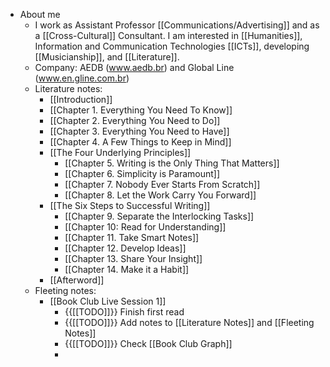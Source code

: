 - About me
    - I work as Assistant Professor [[Communications/Advertising]] and as a [[Cross-Cultural]] Consultant. I am interested in [[Humanities]], Information and Communication Technologies [[ICTs]], developing [[Musicianship]], and [[Literature]].
    - Company: AEDB (www.aedb.br) and Global Line (www.en.gline.com.br)
    - Literature notes:
        - [[Introduction]]
        - [[Chapter 1. Everything You Need To Know]]
        - [[Chapter 2. Everything You Need to Do]]
        - [[Chapter 3. Everything You Need to Have]]
        - [[Chapter 4. A Few Things to Keep in Mind]]
        - [[The Four Underlying Principles]]
            - [[Chapter 5. Writing is the Only Thing That Matters]]
            - [[Chapter 6. Simplicity is Paramount]]
            - [[Chapter 7. Nobody Ever Starts From Scratch]]
            - [[Chapter 8. Let the Work Carry You Forward]]
        - [[The Six Steps to Successful Writing]]
            - [[Chapter 9. Separate the Interlocking Tasks]]
            - [[Chapter 10: Read for Understanding]]
            - [[Chapter 11. Take Smart Notes]]
            - [[Chapter 12. Develop Ideas]]
            - [[Chapter 13. Share Your Insight]]
            - [[Chapter 14. Make it a Habit]]
        - [[Afterword]]
    - Fleeting notes:
        - [[Book Club Live Session 1]]
            - {{[[TODO]]}} Finish first read
            - {{[[TODO]]}} Add notes to [[Literature Notes]] and [[Fleeting Notes]]
            - {{[[TODO]]}} Check [[Book Club Graph]]
            - 
